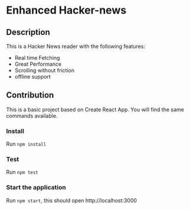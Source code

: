 # Enhanced Hacker-news

## Description
This is a Hacker News reader with the following features:
- Real time Fetching
- Great Performance
- Scrolling without friction
- offline support

## Contribution
This is a basic project based on Create React App. 
You will find the same commands available.

### Install
Run `npm install`

### Test
Run `npm test`

### Start the application
Run `npm start`, this should open http://localhost:3000
